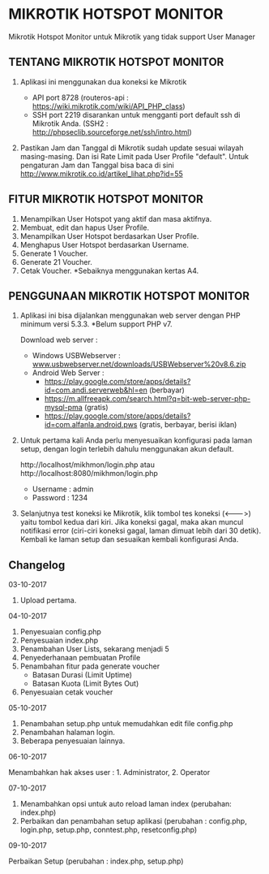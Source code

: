 # MIKROTIK HOTSPOT MONITOR
Mikrotik Hotspot Monitor untuk Mikrotik yang tidak support User Manager

## TENTANG  MIKROTIK HOTSPOT MONITOR

1. Aplikasi ini menggunakan dua koneksi ke Mikrotik
    - API port 8728 
      (routeros-api : https://wiki.mikrotik.com/wiki/API_PHP_class)
    - SSH port 2219 disarankan untuk mengganti port default ssh di Mikrotik Anda. 
      (SSH2 : http://phpseclib.sourceforge.net/ssh/intro.html)

2. Pastikan Jam dan Tanggal di Mikrotik sudah update sesuai wilayah masing-masing. Dan isi Rate Limit pada User Profile "default". Untuk pengaturan Jam dan Tanggal bisa baca di sini http://www.mikrotik.co.id/artikel_lihat.php?id=55

## FITUR  MIKROTIK HOTSPOT MONITOR

1. Menampilkan User Hotspot yang aktif dan masa aktifnya.
2. Membuat, edit dan hapus User Profile.
3. Menampilkan User Hotspot berdasarkan User Profile.
4. Menghapus User Hotspot berdasarkan Username.
5. Generate 1 Voucher.
6. Generate 21 Voucher.
7. Cetak Voucher. *Sebaiknya menggunakan kertas A4.

## PENGGUNAAN  MIKROTIK HOTSPOT MONITOR
1. Aplikasi ini bisa dijalankan menggunakan web server dengan PHP minimum versi 5.3.3. *Belum support PHP v7.

    Download web server :
    * Windows USBWebserver : www.usbwebserver.net/downloads/USBWebserver%20v8.6.zip
    * Android Web Server : 
      - https://play.google.com/store/apps/details?id=com.andi.serverweb&hl=en (berbayar)
      - https://m.allfreeapk.com/search.html?q=bit-web-server-php-mysql-pma (gratis)
      - https://play.google.com/store/apps/details?id=com.alfanla.android.pws (gratis, berbayar, berisi iklan)

2. Untuk pertama kali Anda perlu menyesuaikan konfigurasi pada laman setup, dengan login terlebih dahulu
   menggunakan akun default. 
   
   http://localhost/mikhmon/login.php atau http://localhost:8080/mikhmon/login.php
   
      - Username : admin 
      - Password : 1234
    
3. Selanjutnya test koneksi ke Mikrotik, klik tombol tes koneksi (<--->) yaitu tombol kedua dari kiri. Jika koneksi gagal, maka akan muncul notifikasi error (ciri-ciri koneksi gagal, laman dimuat lebih dari 30 detik). Kembali ke laman setup dan sesuaikan kembali konfigurasi Anda.

## Changelog 
03-10-2017

  1. Upload pertama.
  
04-10-2017

  1. Penyesuaian config.php
  2. Penyesuaian index.php
  3. Penambahan User Lists, sekarang menjadi 5
  4. Penyederhanaan pembuatan Profile
  5. Penambahan fitur pada generate voucher
       - Batasan Durasi (Limit Uptime)
       - Batasan Kuota (Limit Bytes Out)
  6. Penyesuaian cetak voucher

05-10-2017

  1. Penambahan setup.php untuk memudahkan edit file config.php
  2. Penambahan halaman login.
  3. Beberapa penyesuaian lainnya.

06-10-2017

   Menambahkan hak akses user :  1. Administrator,  2. Operator

07-10-2017

   1. Menambahkan opsi untuk auto reload laman index (perubahan: index.php)
   2. Perbaikan dan penambahan setup aplikasi (perubahan : config.php, login.php, setup.php, conntest.php, resetconfig.php)

09-10-2017

   Perbaikan Setup (perubahan : index.php, setup.php)
